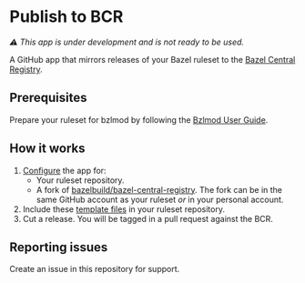 # Publish to BCR

_:warning: This app is under development and is not ready to be used._

A GitHub app that mirrors releases of your Bazel ruleset to the [Bazel Central Registry](https://github.com/bazelbuild/bazel-central-registry).

## Prerequisites

Prepare your ruleset for bzlmod by following the [Bzlmod User Guide](https://bazel.build/docs/bzlmod).

## How it works

1. [Configure](https://github.com/apps/publish-to-bcr) the app for:
   - Your ruleset repository.
   - A fork of [bazelbuild/bazel-central-registry](https://github.com/bazelbuild/bazel-central-registry). The fork can be in the same GitHub account as your ruleset _or_ in your personal account.
1. Include these [template files](templates/README.md) in your ruleset repository.
1. Cut a release. You will be tagged in a pull request against the BCR.

## Reporting issues

Create an issue in this repository for support.
